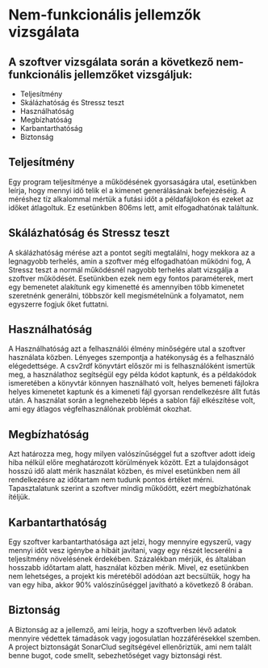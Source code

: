 <h1>Nem-funkcionális jellemzők vizsgálata</h1>

<h2>A szoftver vizsgálata során a következő nem-funkcionális jellemzőket vizsgáljuk:</h2>

* Teljesítmény
*	Skálázhatóság és Stressz teszt
*	Használhatóság
*	Megbízhatóság
*	Karbantarthatóság
*	Biztonság

<h2>Teljesítmény</h2>
Egy program teljesítménye a működésének gyorsaságára utal, esetünkben leírja, hogy mennyi idő telik el a kimenet generálásának befejezéséig.
A méréshez tíz alkalommal mértük a futási időt a példafájlokon és ezeket az időket átlagoltuk. Ez esetünkben 806ms lett, amit elfogadhatónak találtunk.

<h2>Skálázhatóság és Stressz teszt</h2>
A skálázhatóság mérése azt a pontot segíti megtalálni, hogy mekkora az a legnagyobb terhelés, amin a szoftver még elfogadhatóan működni fog, A Stressz teszt a normál működésnél nagyobb terhelés alatt vizsgálja a szoftver működését. Esetünkben ezek nem egy fontos paraméterek, mert egy bemenetet alakítunk egy kimenetté és amennyiben több kimenetet szeretnénk generálni, többször kell megismételnünk a folyamatot, nem egyszerre fogjuk őket futtatni.

<h2>Használhatóság</h2>
A Használhatóság azt a felhasználói élmény minőségére utal a szoftver használata közben. Lényeges szempontja a hatékonyság és a felhasználó elégedettsége. 
A csv2rdf könyvtárt először mi is felhasználóként ismertük meg, a használathoz segítségül egy példa kódot kaptunk, és a példakódok ismeretében a könyvtár könnyen használható volt, helyes bemeneti fájlokra helyes kimenetet kaptunk és a kimeneti fájl gyorsan rendelkezésre állt futás után. A használat során a legnehezebb lépés a sablon fájl elkészítése volt, ami egy átlagos végfelhasználónak problémát okozhat.

<h2>Megbízhatóság</h2>
Azt határozza meg, hogy milyen valószínűséggel fut a szoftver adott ideig hiba nélkül előre meghatározott körülmények között. Ezt a tulajdonságot hosszú idő alatt mérik használat közben, és mivel esetünkben nem áll rendelkezésre az időtartam nem tudunk pontos értéket mérni. Tapasztalatunk szerint a szoftver mindig működött, ezért megbízhatónak ítéljük.

<h2>Karbantarthatóság</h2>
Egy szoftver karbantarthatósága azt jelzi, hogy mennyire egyszerű, vagy mennyi időt vesz igénybe a hibáit javítani, vagy egy részét lecserélni a teljesítmény növelésének érdekében. Százalékban mérjük, és általában hosszabb időtartam alatt, használat közben mérik. Mivel, ez esetünkben nem lehetséges, a projekt kis méretéből adódóan azt becsültük, hogy ha van egy hiba, akkor 90% valószínűséggel javítható a következő 8 órában.

<h2>Biztonság</h2>
A Biztonság az a jellemző, ami leírja, hogy a szoftverben lévő adatok mennyire védettek támadások vagy jogosulatlan hozzáférésekkel szemben.
A project biztonságát SonarClud segítségével ellenőriztük, ami nem talált benne bugot, code smellt, sebezhetőséget vagy biztonsági rést.


